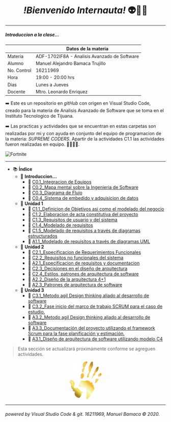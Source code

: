 <div align="center"> <p><h1><i>!Bienvenido Internauta!</i> 👽🙌🏻</h1></p> </div>

___
##### Introduccion a la clase...


|  | Datos de la materia |
| - | - |
| Materia | ADF-1702IF8A - Analisis Avanzado de Software |
| Alumno | Manuel Alejandro Bamaca Trujillo |
| No. Control | 16211969 |
| Hora | 19:00 - 20:00 hrs |
| Dias | Lunes a Jueves |
| Docente | Mtro. Leonardo Enriquez |


:arrow_right:  Este es un repositorio en _gitHub_ con origen en Visual Studio Code, creado para la materia de Analisis Avanzado de Software que se toma en el Instituto Tecnologico de Tijuana.

:arrow_right: Las practicas y actividades que se encuentran en estas carpetas son realizadas por mi y con ayuda en conjunto del equipo de programacion de la materia: _SUPREME CODERS_. Apartir de la actividades C1.1 las actividades fueron realizadas en equipo. 👨‍👨‍👦:fire:.

![Fortnite](https://progameguides.com/wp-content/uploads/2020/02/featured-fortnite-c2-season2-guide.jpg)  
___
- :books: **Índice**
  - :orange_book: **Introduccion...**
    - :bookmark_tabs: [C0.1_Integracion de Equipos](/blog/C0.1_ManuelBamaca_SupremeCoders.md)
    - :bookmark_tabs: [C0.2_Mapa mental sobre la Ingenieria de Software](blog/C0.2_ManuelBamaca_SupremeCoders.md)
    - :bookmark_tabs: [C0.3_Diagrama de Flujo](/blog/C0.3_ManuelBamaca_SupremeCoders.md)
    - :bookmark_tabs: [C0.4_Sistema de embedido y adquisicion de datos](blog/C0.4_ManuelBamaca_SupremeCoders.md)
  - :closed_book: **Unidad 1**
    - :bookmark_tabs: [C1.1_Definicion de Objetivos asi como el modelado del negocio]()
    - :bookmark_tabs: [C1.2_Elaboracion de acta constitutiva del proyecto](blog/C1.2_ManuelBamaca_SupremeCoders.md)
    - :bookmark_tabs: [C1.3_Requisitos de usuario y del sistema](blog/C1.3_ManuelBamaca_SupremeCoders.md)
    - :bookmark_tabs: [C1.4_Modelado de requisitos](blog/C1.4_ManuelBamaca_SupremeCoders.md)
    - :bookmark_tabs: [C1.5_Modelado de requisitos a través de diagramas estructurados](blog/C1.5_ManuelBamaca_SupremeCoders.md)
    - :scroll: [A1.1_Modelado de requisitos a través de diagramas UML](docs/A1.1_ManuelBamaca_SupremeCoders.md)
  - :green_book: **Unidad 2**
    - :bookmark_tabs: [C2.1_Especificacion de Requerimientos Funcionales](blog/C2.1_ManuelBamaca_SupremeCoders.md)
    - :bookmark_tabs: [C2.2_Requisitos no funcionales del sistema](blog/C2.2_ManuelBamaca_SupremeCoders.md)
    - :scroll: [A2.1_Especificacion de requisitos y documentacion](docs/A2.1_ManuelBamaca_SupremeCoders.md)
    - :bookmark_tabs: [C2.3_Decisiones en el diseño de arquitectura](blog/C2.3_ManuelBamaca_SupremeCoders.md)
    - :bookmark_tabs: [C2.4_Estilos, patrones  de arquitectura de software](blog/C2.4_ManuelBamaca_SupremeCoders.md)
    - :scroll: [A2.2_Diseño de la arquitectura 4+1](docs/A2.2_ManuelBamaca_SupremeCoders.md)
    - :scroll: [A2.3_Patrones de arquitectura de software](docs/A2.3_ManuelBamaca_SupremeCoders.md)
  - :blue_book: **Unidad 3**
    - :bookmark_tabs: [C3.1_Metodo agil Design thinking aliado al desarrollo de software](blog/C3.1_ManuelBamaca_SupremeCoders.md) 
    - :bookmark_tabs: [C3.2_Fase inicio del marco de trabajo SCRUM para el caso de estudio.](blog/C3.2_ManuelBamaca_SupremeCoders.md)
    - :scroll: [A3.2_Metodo agil Design thinking aliado al desarrollo de software](docs/A3.2_ManuelBamaca_SupremeCoders.md)
    - :scroll: [A3.3_Documentación del proyecto utilizando el framework Scrum para la fase planificación y estimación.](docs/A3.3_ManuelBamaca_SupremeCoders.md)
    - :scroll: [A3.1_Diseño de arquitectura de software utilizando modelo C4](docs/A3.1_ManuelBamaca_SupremeCoders.md)

> Esta sección se actualizará proximámente conforme se agreguen actividades.

<div align="center"><img src="https://github.com/AlexBamaca/AnalisisB/blob/master/img/f/Huella-337x400.png" alt="midas hand" width="100"></div>

___
###### powered by Visual Studio Code & git. 16211969, Manuel Bamaca © 2020.


